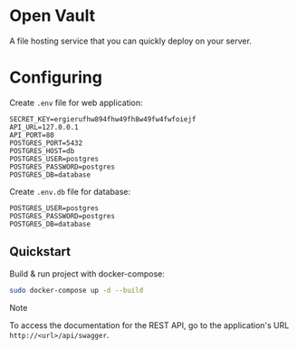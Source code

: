 # Open Vault

A file hosting service that you can quickly deploy on your server.

# Configuring

Create `.env` file for web application:

```
SECRET_KEY=ergierufhw894fhw49fh8w49fw4fwfoiejf
API_URL=127.0.0.1
API_PORT=80
POSTGRES_PORT=5432
POSTGRES_HOST=db
POSTGRES_USER=postgres
POSTGRES_PASSWORD=postgres
POSTGRES_DB=database

```

Create `.env.db` file for database:

```
POSTGRES_USER=postgres
POSTGRES_PASSWORD=postgres
POSTGRES_DB=database

```

## Quickstart

Build & run project with docker-compose:

```bash
sudo docker-compose up -d --build
```

> [!NOTE]
> To access the documentation for the REST API, go to the application's URL `http://<url>/api/swagger`.
